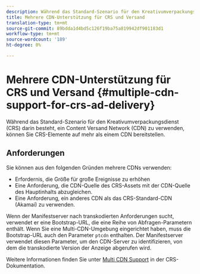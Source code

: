 ```yaml
---
description: Während das Standard-Szenario für den Kreativumverpackungsdienst (CRS) darin besteht, ein Content Versand Network (CDN) zu verwenden, können Sie CRS-Elemente auf mehr als einem CDN bereitstellen.
title: Mehrere CDN-Unterstützung für CRS und Versand
translation-type: tm+mt
source-git-commit: 89bdda1d4bd5c126f19ba75a819942df901183d1
workflow-type: tm+mt
source-wordcount: '189'
ht-degree: 0%

---
```



# Mehrere CDN-Unterstützung für CRS und Versand {#multiple-cdn-support-for-crs-ad-delivery}

Während das Standard-Szenario für den Kreativumverpackungsdienst (CRS) darin besteht, ein Content Versand Network (CDN) zu verwenden, können Sie CRS-Elemente auf mehr als einem CDN bereitstellen.

## Anforderungen

Sie können aus den folgenden Gründen mehrere CDNs verwenden:

* Erfordernis, die Größe für große Ereignisse zu erhöhen
* Eine Anforderung, die CDN-Quelle des CRS-Assets mit der CDN-Quelle des Hauptinhalts abzugleichen.
* Eine Anforderung, ein anderes CDN als das CRS-Standard-CDN (Akamai) zu verwenden.

Wenn der Manifestserver nach transkodierten Anforderungen sucht, verwendet er eine Bootstrap-URL, die eine Reihe von Abfragen-Parametern enthält. Wenn Sie eine Multi-CDN-Umgebung eingerichtet haben, muss die Bootstrap-URL auch den Parameter `ptcdn` enthalten. Der Manifestserver verwendet diesen Parameter, um den CDN-Server zu identifizieren, von dem die transkodierte Version der Anzeige abgerufen wird.

Weitere Informationen finden Sie unter [Multi CDN Support](../../~old-creative-repackaging-service/multi-cdn-supportt.md) in der CRS-Dokumentation.
